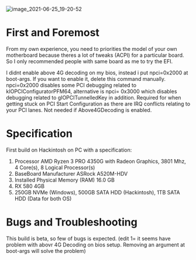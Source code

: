 ![image_2021-06-25_19-20-52](https://user-images.githubusercontent.com/86243750/123417606-8d9ef300-d5ea-11eb-916d-f396e82ec700.png)
# First and Foremost

From my own experience, you need to priorities the model of your own motherboard because theres a lot of tweaks (ACPI) for a particular board. So I only recommended people with same board as me to try the EFI.

I didnt enable above 4G decoding on my bios, instead i put npci=0x2000 at boot-args. If you want to enable it, delete this command manually. npci=0x2000 disables some PCI debugging related to kIOPCIConfiguratorPFM64, alternative is npci= 0x3000 which disables debugging related to gIOPCITunnelledKey in addition. Required for when getting stuck on PCI Start Configuration as there are IRQ conflicts relating to your PCI lanes. Not needed if Above4GDecoding is enabled.

# Specification

First build on Hackintosh on PC with a specification:
1) Processor	AMD Ryzen 3 PRO 4350G with Radeon Graphics, 3801 Mhz, 4 Core(s), 8 Logical Processor(s)
2) BaseBoard Manufacturer	ASRock A520M-HDV
3) Installed Physical Memory (RAM)	16.0 GB
4) RX 580 4GB
5) 250GB NVMe (Windows), 500GB SATA HDD (Hackintosh), 1TB SATA HDD (Data for both OS)

# Bugs and Troubleshooting

This build is beta, so few of bugs is expected.
(edit 1= it seems have problem with abovr 4G Decoding on bios setup. Removing an argument at boot-args will solve the problem)




